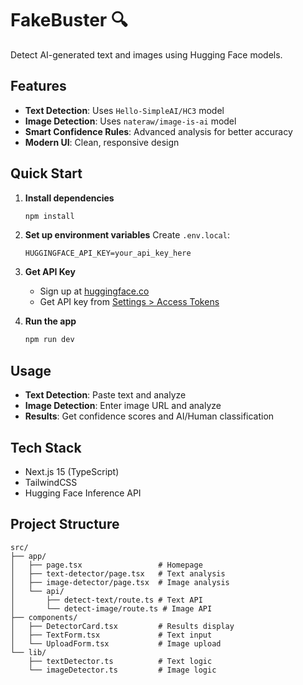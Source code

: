 # FakeBuster 🔍

Detect AI-generated text and images using Hugging Face models.

## Features

- **Text Detection**: Uses `Hello-SimpleAI/HC3` model
- **Image Detection**: Uses `nateraw/image-is-ai` model
- **Smart Confidence Rules**: Advanced analysis for better accuracy
- **Modern UI**: Clean, responsive design

## Quick Start

1. **Install dependencies**
   ```bash
   npm install
   ```

2. **Set up environment variables**
   Create `.env.local`:
   ```env
   HUGGINGFACE_API_KEY=your_api_key_here
   ```

3. **Get API Key**
   - Sign up at [huggingface.co](https://huggingface.co)
   - Get API key from [Settings > Access Tokens](https://huggingface.co/settings/tokens)

4. **Run the app**
   ```bash
   npm run dev
   ```

## Usage

- **Text Detection**: Paste text and analyze
- **Image Detection**: Enter image URL and analyze
- **Results**: Get confidence scores and AI/Human classification

## Tech Stack

- Next.js 15 (TypeScript)
- TailwindCSS
- Hugging Face Inference API

## Project Structure

```
src/
├── app/
│   ├── page.tsx                 # Homepage
│   ├── text-detector/page.tsx   # Text analysis
│   ├── image-detector/page.tsx  # Image analysis
│   └── api/
│       ├── detect-text/route.ts # Text API
│       └── detect-image/route.ts # Image API
├── components/
│   ├── DetectorCard.tsx         # Results display
│   ├── TextForm.tsx             # Text input
│   └── UploadForm.tsx           # Image upload
└── lib/
    ├── textDetector.ts          # Text logic
    └── imageDetector.ts         # Image logic
```